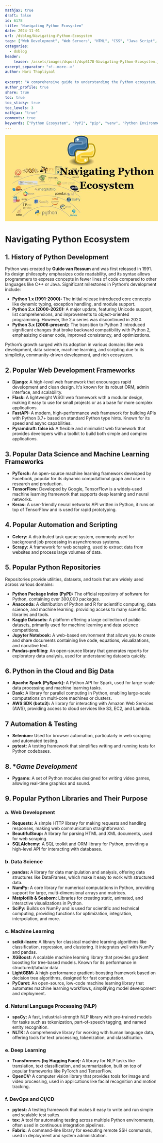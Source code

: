```yaml
---
mathjax: true
draft: false
id: 6178
title: "Navigating Python Ecosystem"
date: 2024-11-01
url: /dsblog/Navigating-Python-Ecosystem 
tags: ["Web Development", "Web Servers", "HTML", "CSS", "Java Script", "Type Script"]
categories:
  - dsblog
header:
    teaser: /assets/images/dspost/dsp6178-Navigating-Python-Ecosystem.jpg
excerpt_separator: "<!--more-->"   
author: Hari Thapliyaal   
 
excerpt: "A comprehensive guide to understanding the Python ecosystem, including its history, package management, virtual environments, and popular libraries for different applications."   
author_profile: true   
share: true   
toc: true   
toc_sticky: true 
toc_levels: 3
mathjax: "true"
comments: true
keywords: ["Python Ecosystem", "PyPI", "pip", "venv", "Python Environments", "Python Package Manager", "Python Virtual Environments"]
---
```


![Navigating Python Ecosystem](/assets/images/dspost/dsp6178-Navigating-Python-Ecosystem.jpg)

# Navigating Python Ecosystem 

## 1. **History of Python Development**
Python was created by **Guido van Rossum** and was first released in 1991. Its design philosophy emphasizes code readability, and its syntax allows programmers to express concepts in fewer lines of code compared to other languages like C++ or Java. Significant milestones in Python’s development include:
- **Python 1.x (1991-2000):** The initial release introduced core concepts like dynamic typing, exception handling, and module support.
- **Python 2.x (2000-2020):** A major update, featuring Unicode support, list comprehensions, and improvements to object-oriented programming. However, the 2.x series was discontinued in 2020.
- **Python 3.x (2008-present):** The transition to Python 3 introduced significant changes that broke backward compatibility with Python 2, emphasizing cleaner code, improved consistency, and optimizations.

Python’s growth surged with its adoption in various domains like web development, data science, machine learning, and scripting due to its simplicity, community-driven development, and rich ecosystem.

## 2. **Popular Web Development Frameworks**
- **Django:** A high-level web framework that encourages rapid development and clean design. It's known for its robust ORM, admin interface, and scalability.
- **Flask:** A lightweight WSGI web framework with a modular design, making it easy to use for small projects or as a base for more complex applications.
- **FastAPI:** A modern, high-performance web framework for building APIs with Python 3.7+ based on standard Python type hints. Known for its speed and async capabilities.
- **Pyramdraft: false
id:** A flexible and minimalist web framework that provides developers with a toolkit to build both simple and complex applications.

## 3. **Popular Data Science and Machine Learning Frameworks**
- **PyTorch:** An open-source machine learning framework developed by Facebook, popular for its dynamic computational graph and use in research and production.
- **TensorFlow:** Developed by Google, TensorFlow is a widely-used machine learning framework that supports deep learning and neural networks.
- **Keras:** A user-friendly neural networks API written in Python, it runs on top of TensorFlow and is used for rapid prototyping.

## 4. **Popular Automation and Scripting**
- **Celery:** A distributed task queue system, commonly used for background job processing in asynchronous systems.
- **Scrapy:** A framework for web scraping, used to extract data from websites and process large volumes of data.

## 5. **Popular Python Repositories**
Repositories provide utilities, datasets, and tools that are widely used across various domains:

- **Python Package Index (PyPI):** The official repository of software for Python, containing over 300,000 packages.
- **Anaconda:** A distribution of Python and R for scientific computing, data science, and machine learning, providing access to many scientific libraries and tools.
- **Kaggle Datasets:** A platform offering a large collection of public datasets, primarily used for machine learning and data science competitions.
- **Jupyter Notebook:** A web-based environment that allows you to create and share documents containing live code, equations, visualizations, and narrative text.
- **Pandas-profiling:** An open-source library that generates reports for exploratory data analysis, used for understanding datasets quickly.

## 6. **Python in the Cloud and Big Data**
- **Apache Spark (PySpark):** A Python API for Spark, used for large-scale data processing and machine learning tasks.
- **Dask:** A library for parallel computing in Python, enabling large-scale computations on multi-core machines or clusters.
- **AWS SDK (boto3):** A library for interacting with Amazon Web Services (AWS), providing access to cloud services like S3, EC2, and Lambda.

## 7 **Automation & Testing**
- **Selenium:** Used for browser automation, particularly in web scraping and automated testing.
- **pytest:** A testing framework that simplifies writing and running tests for Python codebases.

## 8. **Game Development*
- **Pygame:** A set of Python modules designed for writing video games, allowing real-time graphics and sound.

## 9. **Popular Python Libraries and Their Purpose**

### a. **Web Development**
- **Requests:** A simple HTTP library for making requests and handling responses, making web communication straightforward.
- **BeautifulSoup:** A library for parsing HTML and XML documents, used for web scraping.
- **SQLAlchemy:** A SQL toolkit and ORM library for Python, providing a high-level API for interacting with databases.

### b. **Data Science**
- **pandas:** A library for data manipulation and analysis, offering data structures like DataFrames, which make it easy to work with structured data.
- **NumPy:** A core library for numerical computations in Python, providing support for large, multi-dimensional arrays and matrices.
- **Matplotlib & Seaborn:** Libraries for creating static, animated, and interactive visualizations in Python.
- **SciPy:** Builds on NumPy and is used for scientific and technical computing, providing functions for optimization, integration, interpolation, and more.


### c. **Machine Learning**
- **scikit-learn:** A library for classical machine learning algorithms like classification, regression, and clustering. It integrates well with NumPy and pandas.
- **XGBoost:** A scalable machine learning library that provides gradient boosting for tree-based models. Known for its performance in structured/tabular data.
- **LightGBM:** A high-performance gradient-boosting framework based on decision tree algorithms, designed for fast computation.
- **PyCaret:** An open-source, low-code machine learning library that automates machine learning workflows, simplifying model development and deployment.

### d. **Natural Language Processing (NLP)**
- **spaCy:** A fast, industrial-strength NLP library with pre-trained models for tasks such as tokenization, part-of-speech tagging, and named entity recognition.
- **NLTK:** A comprehensive library for working with human language data, offering tools for text processing, tokenization, and classification.

### e. **Deep Learning**
- **Transformers (by Hugging Face):** A library for NLP tasks like translation, text classification, and summarization, built on top of popular frameworks like PyTorch and TensorFlow.
- **OpenCV:** A computer vision library that provides tools for image and video processing, used in applications like facial recognition and motion tracking.

### f. **DevOps and CI/CD**
- **pytest:** A testing framework that makes it easy to write and run simple and scalable test suites.
- **tox:** A tool for automating testing across multiple Python environments, often used in continuous integration pipelines.
- **Fabric:** A command-line library for executing remote SSH commands, used in deployment and system administration.